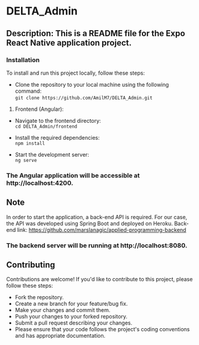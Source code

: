 # DELTA_Admin

## Description: This is a README file for the Expo React Native application project.

### Installation
To install and run this project locally, follow these steps:

- Clone the repository to your local machine using the following command:   
`git clone https://github.com/AmilM7/DELTA_Admin.git`

1. Frontend (Angular):   

- Navigate to the frontend directory:   
`cd DELTA_Admin/frontend`   

- Install the required dependencies:   
`npm install`   

- Start the development server:   
`ng serve`   

### The Angular application will be accessible at http://localhost:4200.   

## Note

In order to start the application, a back-end API is required. For our case, the API was developed using Spring Boot and deployed on Heroku.
Back-end link: https://github.com/marslanagic/applied-programming-backend

### The backend server will be running at http://localhost:8080.   

## Contributing
Contributions are welcome! If you'd like to contribute to this project, please follow these steps:

- Fork the repository.
- Create a new branch for your feature/bug fix.
- Make your changes and commit them.
- Push your changes to your forked repository.
- Submit a pull request describing your changes.
- Please ensure that your code follows the project's coding conventions and has appropriate documentation.

